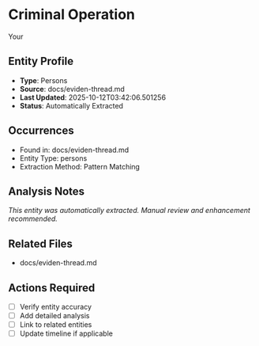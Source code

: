 # Criminal Operation
Your

## Entity Profile
- **Type**: Persons
- **Source**: docs/eviden-thread.md
- **Last Updated**: 2025-10-12T03:42:06.501256
- **Status**: Automatically Extracted

## Occurrences
- Found in: docs/eviden-thread.md
- Entity Type: persons
- Extraction Method: Pattern Matching

## Analysis Notes
*This entity was automatically extracted. Manual review and enhancement recommended.*

## Related Files
- docs/eviden-thread.md

## Actions Required
- [ ] Verify entity accuracy
- [ ] Add detailed analysis
- [ ] Link to related entities
- [ ] Update timeline if applicable
